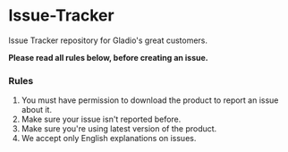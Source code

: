 # Issue-Tracker
Issue Tracker repository for Gladio's great customers.

**Please read all rules below, before creating an issue.** 

### Rules
  1. You must have permission to download the product to report an issue about it.
  2. Make sure your issue isn't reported before.
  3. Make sure you're using latest version of the product.
  4. We accept only English explanations on issues.

